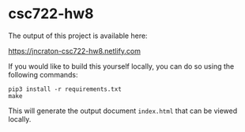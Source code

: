 # csc722-hw8

The output of this project is available here:

https://jncraton-csc722-hw8.netlify.com

If you would like to build this yourself locally, you can do so using the following commands:

    pip3 install -r requirements.txt
    make

This will generate the output document `index.html` that can be viewed locally.


